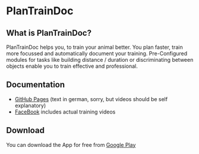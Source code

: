# PlanTrainDoc
## What is PlanTrainDoc?
PlanTrainDoc helps you, to train your animal better. You plan faster, train more focussed and automatically document your training. Pre-Configured modules for tasks like building distance / duration or discriminating between objects enable you to train effective and professional.

## Documentation
- [GitHub Pages](https://joerg-schultz.github.io/PlanTrainDoc/) (text in german, sorry, but videos should be self explanatory)
- [FaceBook](https://www.facebook.com/Plan-Train-Doc-117120153530151) includes actual training videos

## Download
You can download the App for free from [Google Play](https://play.google.com/store/apps/details?id=de.tierwohlteam.android.plantraindoc)


